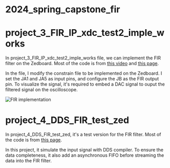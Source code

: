 # 2024_spring_capstone_fir

# project_3_FIR_IP_xdc_test2_imple_works
In project_3_FIR_IP_xdc_test2_imple_works file, we can implement the FIR filter on the Zedboard. Most of the code is from [this video](https://www.youtube.com/watch?v=yS5MsFkwzyU&t=301s&ab_channel=VahidMeghdadi) and [this page](https://www.unilim.fr/pages_perso/vahid/XADCinBasys3.html).

In the file, I modify the constrain file to be implemented on the Zedboard. I set the JA1 and JA5 as input pins, and configure the JB as the FIR output pin. To visualize the signal, it's required to embed a DAC signal to ouput the filtered signal on the oscilloscope.

![FIR implementation](../figures/FIR_implementation.png)

# project_4_DDS_FIR_test_zed
In project_4_DDS_FIR_test_zed, it's a test version for the FIR filter.  Most of the code is from  [this page](https://blog.csdn.net/jk_101/article/details/129148502).

In this project, it simulate the input signal with DDS compiler. To ensure the data completeness, it also add an asynchronous FIFO before streaming the data into the FIR filter.
